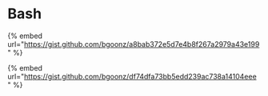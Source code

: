 # Bash

{% embed url="https://gist.github.com/bgoonz/a8bab372e5d7e4b8f267a2979a43e199" %}



{% embed url="https://gist.github.com/bgoonz/df74dfa73bb5edd239ac738a14104eee" %}




